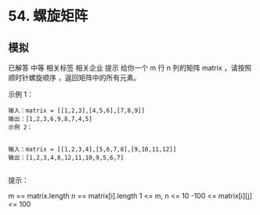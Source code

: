 # 54. 螺旋矩阵

## 模拟
已解答
中等
相关标签
相关企业
提示
给你一个 m 行 n 列的矩阵 matrix ，请按照 顺时针螺旋顺序 ，返回矩阵中的所有元素。

 

示例 1：

```
输入：matrix = [[1,2,3],[4,5,6],[7,8,9]]
输出：[1,2,3,6,9,8,7,4,5]
示例 2：


输入：matrix = [[1,2,3,4],[5,6,7,8],[9,10,11,12]]
输出：[1,2,3,4,8,12,11,10,9,5,6,7]
 
```
提示：

m == matrix.length
n == matrix[i].length
1 <= m, n <= 10
-100 <= matrix[i][j] <= 100
